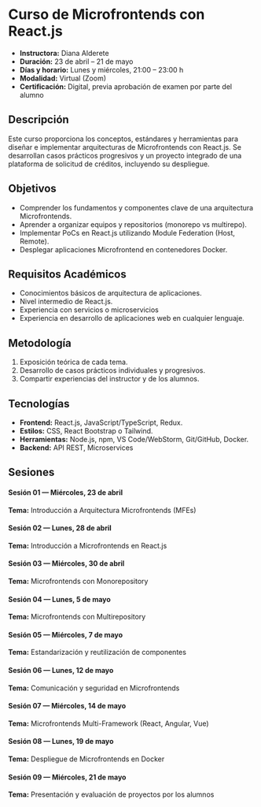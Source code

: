 # Curso de Microfrontends con React.js

- **Instructora:** Diana Alderete 
- **Duración:** 23 de abril – 21 de mayo
- **Días y horario:** Lunes y miércoles, 21:00 – 23:00 h 
- **Modalidad:** Virtual (Zoom) 
- **Certificación:** Digital, previa aprobación de examen por parte del alumno   

## Descripción
Este curso proporciona los conceptos, estándares y herramientas para diseñar e implementar arquitecturas de Microfrontends con React.js. Se desarrollan casos prácticos progresivos y un proyecto integrado de una plataforma de solicitud de créditos, incluyendo su despliegue.


## Objetivos
- Comprender los fundamentos y componentes clave de una arquitectura Microfrontends.  
- Aprender a organizar equipos y repositorios (monorepo vs multirepo).  
- Implementar PoCs en React.js utilizando Module Federation (Host, Remote).  
- Desplegar aplicaciones Microfrontend en contenedores Docker.


## Requisitos Académicos
- Conocimientos básicos de arquitectura de aplicaciones.  
- Nivel intermedio de React.js.  
- Experiencia con servicios o microservicios 
- Experiencia en desarrollo de aplicaciones web en cualquier lenguaje. 


## Metodología
1. Exposición teórica de cada tema.  
2. Desarrollo de casos prácticos individuales y progresivos.  
3. Compartir experiencias del instructor y de los alumnos. 


## Tecnologías
- **Frontend:** React.js, JavaScript/TypeScript, Redux.  
- **Estilos:** CSS, React Bootstrap o Tailwind.  
- **Herramientas:** Node.js, npm, VS Code/WebStorm, Git/GitHub, Docker.  
- **Backend:** API REST, Microservices

## Sesiones

#### Sesión 01 — Miércoles, 23 de abril  
**Tema:** Introducción a Arquitectura Microfrontends (MFEs)  
 
#### Sesión 02 — Lunes, 28 de abril  
**Tema:** Introducción a Microfrontends en React.js

#### Sesión 03 — Miércoles, 30 de abril  
**Tema:**  Microfrontends con Monorepository  

#### Sesión 04 — Lunes, 5 de mayo  
**Tema:** Microfrontends con Multirepository  

#### Sesión 05 — Miércoles, 7 de mayo  
**Tema:** Estandarización y reutilización de componentes  

#### Sesión 06 — Lunes, 12 de mayo  
**Tema:** Comunicación y seguridad en Microfrontends  
 
#### Sesión 07 — Miércoles, 14 de mayo  
**Tema:** Microfrontends Multi-Framework (React, Angular, Vue)  

#### Sesión 08 — Lunes, 19 de mayo  
**Tema:** Despliegue de Microfrontends en Docker  

#### Sesión 09 — Miércoles, 21 de mayo  
**Tema:**  Presentación y evaluación de proyectos por los alumnos  

